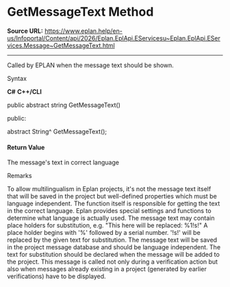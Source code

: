 # GetMessageText Method

**Source URL:** https://www.eplan.help/en-us/Infoportal/Content/api/2026/Eplan.EplApi.EServicesu~Eplan.EplApi.EServices.Message~GetMessageText.html

---

Called by EPLAN when the message text should be shown.

Syntax

**C#**
**C++/CLI**


public abstract string GetMessageText()

public:

abstract String^ GetMessageText();


#### Return Value

The message's text in correct language

Remarks

To allow multilingualism in Eplan projects, it's not the message text itself that will be saved in the project but well-defined properties which must be language independent. The function itself is responsible for getting the text in the correct language. Eplan provides special settings and functions to determine what language is actually used. The message text may contain place holders for substitution, e.g. "This here will be replaced: %1!s!" A place holder begins with '%' followed by a serial number. '!s!' will be replaced by the given text for substitution. The message text will be saved in the project message database and should be language independent. The text for substitution should be declared when the message will be added to the project. This message is called not only during a verification action but also when messages already existing in a project (generated by earlier verifications) have to be displayed.
